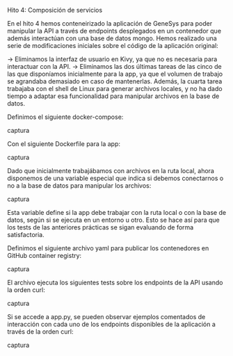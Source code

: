 Hito 4: Composición de servicios

En el hito 4 hemos conteneirizado la aplicación de GeneSys para poder manipular la API a través de endpoints desplegados en un contenedor que además interactúan con una base de datos mongo. Hemos realizado una serie de modificaciones iniciales sobre el código de la aplicación original:

-> Eliminamos la interfaz de usuario en Kivy, ya que no es necesaria para interactuar con la API.
-> Eliminamos las dos últimas tareas de las cinco de las que disponíamos inicialmente para la app, ya que el volumen de trabajo se agrandaba demasiado en caso de mantenerlas. Además, la cuarta tarea trabajaba con el shell de Linux para generar archivos locales, y no ha dado tiempo a adaptar esa funcionalidad para manipular archivos en la base de datos.

Definimos el siguiente docker-compose:

captura

Con el siguiente Dockerfile para la app:

captura

Dado que inicialmente trabajábamos con archivos en la ruta local, ahora disponemos de una variable especial que indica si debemos conectarnos o no a la base de datos para manipular los archivos:

captura

Esta variable define si la app debe trabajar con la ruta local o con la base de datos, según si se ejecuta en un entorno u otro. Esto se hace así para que los tests de las anteriores prácticas se sigan evaluando de forma satisfactoria.

Definimos el siguiente archivo yaml para publicar los contenedores en GitHub container registry:

captura

El archivo ejecuta los siguientes tests sobre los endpoints de la API usando la orden curl:

captura

Si se accede a app.py, se pueden observar ejemplos comentados de interacción con cada uno de los endpoints disponibles de la aplicación a través de la orden curl:

captura
